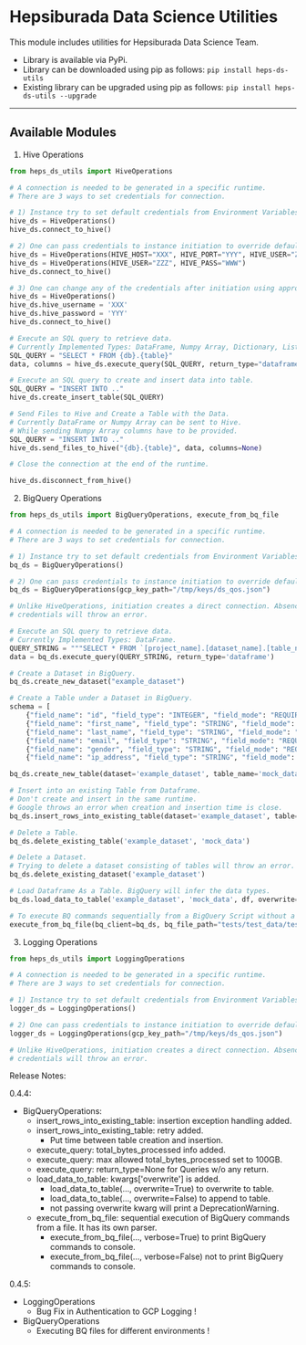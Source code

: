 # Hepsiburada Data Science Utilities

This module includes utilities for Hepsiburada Data Science Team.

- Library is available via PyPi. 
- Library can be downloaded using pip as follows: `pip install heps-ds-utils`
- Existing library can be upgraded using pip as follows: `pip install heps-ds-utils --upgrade`

***
## Available Modules

1. Hive Operations

```python
from heps_ds_utils import HiveOperations

# A connection is needed to be generated in a specific runtime.
# There are 3 ways to set credentials for connection.

# 1) Instance try to set default credentials from Environment Variables.
hive_ds = HiveOperations()
hive_ds.connect_to_hive()

# 2) One can pass credentials to instance initiation to override default.
hive_ds = HiveOperations(HIVE_HOST="XXX", HIVE_PORT="YYY", HIVE_USER="ZZZ", HIVE_PASS="WWW", HADOOP_EDGE_HOST="QQQ")
hive_ds = HiveOperations(HIVE_USER="ZZZ", HIVE_PASS="WWW")
hive_ds.connect_to_hive()

# 3) One can change any of the credentials after initiation using appropriate attribute.
hive_ds = HiveOperations()
hive_ds.hive_username = 'XXX'
hive_ds.hive_password = 'YYY'
hive_ds.connect_to_hive()

# Execute an SQL query to retrieve data.
# Currently Implemented Types: DataFrame, Numpy Array, Dictionary, List.
SQL_QUERY = "SELECT * FROM {db}.{table}"
data, columns = hive_ds.execute_query(SQL_QUERY, return_type="dataframe", return_columns=False)

# Execute an SQL query to create and insert data into table.
SQL_QUERY = "INSERT INTO .."
hive_ds.create_insert_table(SQL_QUERY)

# Send Files to Hive and Create a Table with the Data.
# Currently DataFrame or Numpy Array can be sent to Hive.
# While sending Numpy Array columns have to be provided.
SQL_QUERY = "INSERT INTO .."
hive_ds.send_files_to_hive("{db}.{table}", data, columns=None)

# Close the connection at the end of the runtime.

hive_ds.disconnect_from_hive()

```

2. BigQuery Operations

```python
from heps_ds_utils import BigQueryOperations, execute_from_bq_file

# A connection is needed to be generated in a specific runtime.
# There are 3 ways to set credentials for connection.

# 1) Instance try to set default credentials from Environment Variables.
bq_ds = BigQueryOperations()

# 2) One can pass credentials to instance initiation to override default.
bq_ds = BigQueryOperations(gcp_key_path="/tmp/keys/ds_qos.json")

# Unlike HiveOperations, initiation creates a direct connection. Absence of
# credentials will throw an error.

# Execute an SQL query to retrieve data.
# Currently Implemented Types: DataFrame.
QUERY_STRING = """SELECT * FROM `[project_name].[dataset_name].[table_name]` LIMIT 20"""
data = bq_ds.execute_query(QUERY_STRING, return_type='dataframe')

# Create a Dataset in BigQuery.
bq_ds.create_new_dataset("example_dataset")

# Create a Table under a Dataset in BigQuery.
schema = [
    {"field_name": "id", "field_type": "INTEGER", "field_mode": "REQUIRED"},
    {"field_name": "first_name", "field_type": "STRING", "field_mode": "REQUIRED"},
    {"field_name": "last_name", "field_type": "STRING", "field_mode": "REQUIRED"},
    {"field_name": "email", "field_type": "STRING", "field_mode": "REQUIRED"},
    {"field_name": "gender", "field_type": "STRING", "field_mode": "REQUIRED"},
    {"field_name": "ip_address", "field_type": "STRING", "field_mode": "REQUIRED"}]

bq_ds.create_new_table(dataset='example_dataset', table_name='mock_data', schema=schema)

# Insert into an existing Table from Dataframe.
# Don't create and insert in the same runtime.
# Google throws an error when creation and insertion time is close.
bq_ds.insert_rows_into_existing_table(dataset='example_dataset', table='mock_data', data=df)

# Delete a Table.
bq_ds.delete_existing_table('example_dataset', 'mock_data')

# Delete a Dataset.
# Trying to delete a dataset consisting of tables will throw an error.
bq_ds.delete_existing_dataset('example_dataset')

# Load Dataframe As a Table. BigQuery will infer the data types.
bq_ds.load_data_to_table('example_dataset', 'mock_data', df, overwrite=False)

# To execute BQ commands sequentially from a BigQuery Script without a return statement !
execute_from_bq_file(bq_client=bq_ds, bq_file_path="tests/test_data/test_case_2.bq", verbose=True)

```

3. Logging Operations

```python
from heps_ds_utils import LoggingOperations

# A connection is needed to be generated in a specific runtime.
# There are 3 ways to set credentials for connection.

# 1) Instance try to set default credentials from Environment Variables.
logger_ds = LoggingOperations()

# 2) One can pass credentials to instance initiation to override default.
logger_ds = LoggingOperations(gcp_key_path="/tmp/keys/ds_qos.json")

# Unlike HiveOperations, initiation creates a direct connection. Absence of
# credentials will throw an error.


```

Release Notes:

0.4.4:
- BigQueryOperations:
    - insert_rows_into_existing_table: insertion exception handling added.
    - insert_rows_into_existing_table: retry added. 
        - Put time between table creation and insertion.
    - execute_query: total_bytes_processed info added.
    - execute_query: max allowed total_bytes_processed set to 100GB.
    - execute_query: return_type=None for Queries w/o any return.
    - load_data_to_table: kwargs['overwrite'] is added.
        - load_data_to_table(..., overwrite=True) to overwrite to table.
        - load_data_to_table(..., overwrite=False) to append to table.
        - not passing overwrite kwarg will print a DeprecationWarning.
    - execute_from_bq_file: sequential execution of BigQuery commands from
    a file. It has its own parser. 
        - execute_from_bq_file(..., verbose=True) to print BigQuery commands to console.
        - execute_from_bq_file(..., verbose=False) not to print BigQuery commands to console.

0.4.5:
- LoggingOperations
    - Bug Fix in Authentication to GCP Logging !
- BigQueryOperations
    - Executing BQ files for different environments !